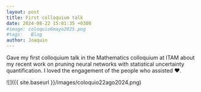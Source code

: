 ```yaml
---
layout: post
title: First colloquium talk
date: 2024-08-22 15:01:35 +0300
#image: coloquio6mayo2025.png
#tags:   Blog
author: Joaquin
---
```


Gave my first colloquium talk in the Mathematics colloquium at ITAM about my recent work on pruning neural networks with statistical uncertainty quantification. I loved the engagement of the people who assisted ❤️.

![]({{ site.baseurl }}/images/coloquio22ago2024.png)
